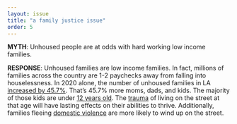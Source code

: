```yaml
---
layout: issue
title: "a family justice issue"
order: 5
---
```

<strong>MYTH</strong>: Unhoused people are at odds with hard working low income families.

<strong>RESPONSE</strong>: Unhoused families are low income families. In fact, millions of families across the country are 1-2 paychecks away from falling into houselessness. In 2020 alone, the number of unhoused families in LA [increased by 45.7%](https://www.lahsa.org/documents?id=4558-2020-greater-los-angeles-homeless-count-presentation.pdf). That’s 45.7% more moms, dads, and kids. The majority of those kids are under [12 years old](https://www.childtrends.org/indicators/homeless-children-and-youth). The [trauma](https://www.samhsa.gov/homelessness-programs-resources/hpr-resources/child-homelessness-growing-crisis) of living on the street at that age will have lasting effects on their abilities to thrive. Additionally, families fleeing [domestic violence](https://www.aclu.org/sites/default/files/pdfs/dvhomelessness032106.pdf) are more likely to wind up on the street.
